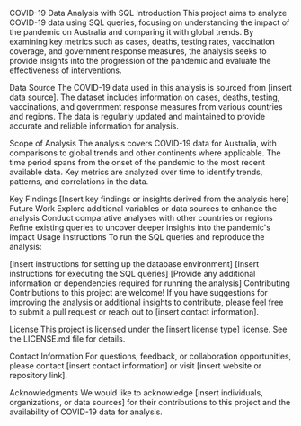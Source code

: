 COVID-19 Data Analysis with SQL
Introduction
This project aims to analyze COVID-19 data using SQL queries, focusing on understanding the impact of the pandemic on Australia and comparing it with global trends. By examining key metrics such as cases, deaths, testing rates, vaccination coverage, and government response measures, the analysis seeks to provide insights into the progression of the pandemic and evaluate the effectiveness of interventions.

Data Source
The COVID-19 data used in this analysis is sourced from [insert data source]. The dataset includes information on cases, deaths, testing, vaccinations, and government response measures from various countries and regions. The data is regularly updated and maintained to provide accurate and reliable information for analysis.

Scope of Analysis
The analysis covers COVID-19 data for Australia, with comparisons to global trends and other continents where applicable. The time period spans from the onset of the pandemic to the most recent available data. Key metrics are analyzed over time to identify trends, patterns, and correlations in the data.

Key Findings
[Insert key findings or insights derived from the analysis here]
Future Work
Explore additional variables or data sources to enhance the analysis
Conduct comparative analyses with other countries or regions
Refine existing queries to uncover deeper insights into the pandemic's impact
Usage Instructions
To run the SQL queries and reproduce the analysis:

[Insert instructions for setting up the database environment]
[Insert instructions for executing the SQL queries]
[Provide any additional information or dependencies required for running the analysis]
Contributing
Contributions to this project are welcome! If you have suggestions for improving the analysis or additional insights to contribute, please feel free to submit a pull request or reach out to [insert contact information].

License
This project is licensed under the [insert license type] license. See the LICENSE.md file for details.

Contact Information
For questions, feedback, or collaboration opportunities, please contact [insert contact information] or visit [insert website or repository link].

Acknowledgments
We would like to acknowledge [insert individuals, organizations, or data sources] for their contributions to this project and the availability of COVID-19 data for analysis.
